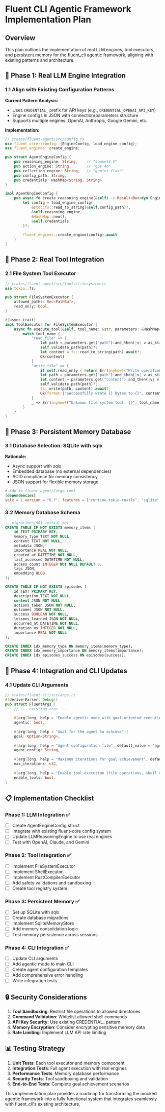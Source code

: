 # Fluent CLI Agentic Framework Implementation Plan

## Overview

This plan outlines the implementation of real LLM engines, tool executors, and persistent memory for the fluent_cli agentic framework, aligning with existing patterns and architecture.

## 🎯 Phase 1: Real LLM Engine Integration

### 1.1 Align with Existing Configuration Patterns

**Current Pattern Analysis:**
- Uses `CREDENTIAL_` prefix for API keys (e.g., `CREDENTIAL_OPENAI_API_KEY`)
- Engine configs in JSON with connection/parameters structure
- Supports multiple engines: OpenAI, Anthropic, Google Gemini, etc.

**Implementation:**

```rust
// crates/fluent-agent/src/config.rs
use fluent_core::config::{EngineConfig, load_engine_config};
use fluent_engines::create_engine;

pub struct AgentEngineConfig {
    pub reasoning_engine: String,    // "sonnet3.5" 
    pub action_engine: String,       // "gpt-4o"
    pub reflection_engine: String,   // "gemini-flash"
    pub config_path: String,
    pub credentials: HashMap<String, String>,
}

impl AgentEngineConfig {
    pub async fn create_reasoning_engine(&self) -> Result<Box<dyn Engine>> {
        let config = load_engine_config(
            &std::fs::read_to_string(&self.config_path)?,
            &self.reasoning_engine,
            &HashMap::new(),
            &self.credentials,
        )?;
        
        fluent_engines::create_engine(config).await
    }
}
```

## 🔧 Phase 2: Real Tool Integration

### 2.1 File System Tool Executor

```rust
// crates/fluent-agent/src/tools/filesystem.rs
use tokio::fs;

pub struct FileSystemExecutor {
    allowed_paths: Vec<PathBuf>,
    read_only: bool,
}

#[async_trait]
impl ToolExecutor for FileSystemExecutor {
    async fn execute_tool(&self, tool_name: &str, parameters: &HashMap<String, serde_json::Value>) -> Result<String> {
        match tool_name {
            "read_file" => {
                let path = parameters.get("path").and_then(|v| v.as_str()).ok_or_else(|| anyhow!("Missing path parameter"))?;
                self.validate_path(path)?;
                let content = fs::read_to_string(path).await?;
                Ok(content)
            }
            "write_file" => {
                if self.read_only { return Err(anyhow!("Write operations not allowed")); }
                let path = parameters.get("path").and_then(|v| v.as_str()).ok_or_else(|| anyhow!("Missing path parameter"))?;
                let content = parameters.get("content").and_then(|v| v.as_str()).ok_or_else(|| anyhow!("Missing content parameter"))?;
                self.validate_path(path)?;
                fs::write(path, content).await?;
                Ok(format!("Successfully wrote {} bytes to {}", content.len(), path))
            }
            _ => Err(anyhow!("Unknown file system tool: {}", tool_name))
        }
    }
}
```

## 💾 Phase 3: Persistent Memory Database

### 3.1 Database Selection: SQLite with sqlx

**Rationale:**
- Async support with sqlx
- Embedded database (no external dependencies)
- ACID compliance for memory consistency
- JSON support for flexible memory storage

```toml
# Add to fluent-agent/Cargo.toml
[dependencies]
sqlx = { version = "0.7", features = ["runtime-tokio-rustls", "sqlite", "json", "chrono", "uuid"] }
```

### 3.2 Memory Database Schema

```sql
-- migrations/001_initial.sql
CREATE TABLE IF NOT EXISTS memory_items (
    id TEXT PRIMARY KEY,
    memory_type TEXT NOT NULL,
    content TEXT NOT NULL,
    metadata JSON,
    importance REAL NOT NULL,
    created_at DATETIME NOT NULL,
    last_accessed DATETIME NOT NULL,
    access_count INTEGER NOT NULL DEFAULT 0,
    tags JSON,
    embedding BLOB
);

CREATE TABLE IF NOT EXISTS episodes (
    id TEXT PRIMARY KEY,
    description TEXT NOT NULL,
    context JSON NOT NULL,
    actions_taken JSON NOT NULL,
    outcomes JSON NOT NULL,
    success BOOLEAN NOT NULL,
    lessons_learned JSON NOT NULL,
    occurred_at DATETIME NOT NULL,
    duration_ms INTEGER NOT NULL,
    importance REAL NOT NULL
);

CREATE INDEX idx_memory_type ON memory_items(memory_type);
CREATE INDEX idx_memory_importance ON memory_items(importance);
CREATE INDEX idx_episodes_success ON episodes(success);
```

## 🚀 Phase 4: Integration and CLI Updates

### 4.1 Update CLI Arguments

```rust
// crates/fluent-cli/src/args.rs
#[derive(Parser, Debug)]
pub struct FluentArgs {
    // ... existing args ...
    
    #[arg(long, help = "Enable agentic mode with goal-oriented execution")]
    agentic: bool,
    
    #[arg(long, help = "Goal for the agent to achieve")]
    goal: Option<String>,
    
    #[arg(long, help = "Agent configuration file", default_value = "agent_config.json")]
    agent_config: String,
    
    #[arg(long, help = "Maximum iterations for goal achievement", default_value = "50")]
    max_iterations: u32,
    
    #[arg(long, help = "Enable tool execution (file operations, shell commands)")]
    enable_tools: bool,
}
```

## 📋 Implementation Checklist

### Phase 1: LLM Integration ✅
- [ ] Create AgentEngineConfig struct
- [ ] Integrate with existing fluent-core config system
- [ ] Update LLMReasoningEngine to use real engines
- [ ] Test with OpenAI, Claude, and Gemini

### Phase 2: Tool Integration ✅
- [ ] Implement FileSystemExecutor
- [ ] Implement ShellExecutor  
- [ ] Implement RustCompilerExecutor
- [ ] Add safety validations and sandboxing
- [ ] Create tool registry system

### Phase 3: Persistent Memory ✅
- [ ] Set up SQLite with sqlx
- [ ] Create database migrations
- [ ] Implement SqliteMemoryStore
- [ ] Add memory consolidation logic
- [ ] Test memory persistence across sessions

### Phase 4: CLI Integration ✅
- [ ] Update CLI arguments
- [ ] Add agentic mode to main CLI
- [ ] Create agent configuration templates
- [ ] Add comprehensive error handling
- [ ] Write integration tests

## 🔒 Security Considerations

1. **Tool Sandboxing**: Restrict file operations to allowed directories
2. **Command Validation**: Whitelist allowed shell commands
3. **API Key Security**: Use existing CREDENTIAL_ pattern
4. **Memory Encryption**: Consider encrypting sensitive memory data
5. **Rate Limiting**: Implement LLM API rate limiting

## 📊 Testing Strategy

1. **Unit Tests**: Each tool executor and memory component
2. **Integration Tests**: Full agent execution with real engines
3. **Performance Tests**: Memory database performance
4. **Security Tests**: Tool sandboxing and validation
5. **End-to-End Tests**: Complete goal achievement scenarios

This implementation plan provides a roadmap for transforming the mocked agentic framework into a fully functional system that integrates seamlessly with fluent_cli's existing architecture.
